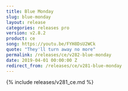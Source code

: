 ```yaml
---
title: Blue Monday
slug: blue-monday
layout: release
categories: releases pro
version: v2.8.2
product: ce
song: https://youtu.be/FYH8DsU2WCk
quote: "They'll turn away no more"
permalink: /releases/ce/v282-blue-monday
date: 2019-04-01 00:00:00 Z
redirect_from: /releases/ce/v281-blue-monday
---
```

{% include releases/v281_ce.md %}
